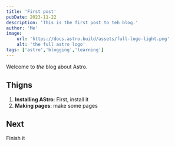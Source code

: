 ```yaml
---
title: 'First post'
pubDate: 2023-11-22
description: 'This is the first post to teh blog.'
author: 'Me'
image:
    url: 'https://docs.astro.build/assets/full-logo-light.png'
    alt: 'the full astro logo'
tags: ['astro','blogging','learning']
---
```

Welcome to _the_ blog about Astro.

## Thigns
1. **Installing AStro**: First, install it
2. **Making pages**: make some pages

## Next
Finish it
